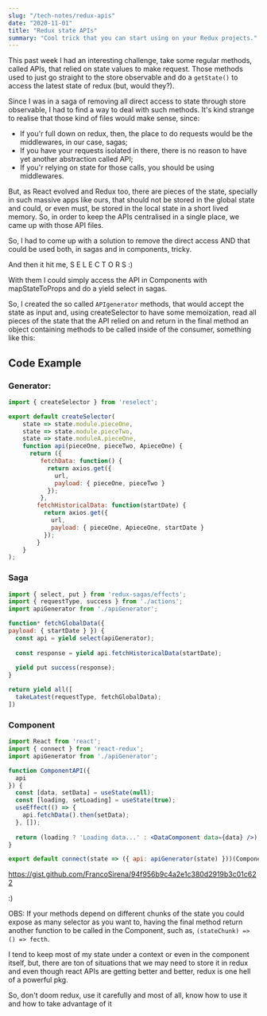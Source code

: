 ```yaml
---
slug: "/tech-notes/redux-apis"
date: "2020-11-01"
title: "Redux state APIs"
summary: "Cool trick that you can start using on your Redux projects."
---
```


This past week I had an interesting challenge, take some regular methods, called APIs, that relied on state values to make request. Those methods used to just go straight to the store observable and do a `getState()` to access the latest state of redux (but, would they?).

Since I was in a saga of removing all direct access to state through store observable, I had to find a way to deal with such methods. It's kind strange to realise that those kind of files would make sense, since:
- If you'r full down on redux, then, the place to do requests would be the middlewares, in our case, sagas;
- If you have your requests isolated in there, there is no reason to have yet another abstraction called API;
- If you'r relying on state for those calls, you should be using middlewares.

But, as React evolved and Redux too, there are pieces of the state, specially in such massive apps like ours, that should not be stored in the global state and could, or even must, be stored in the local state in a short lived memory. So, in order to keep the APIs centralised in a single place, we came up with those API files.

So, I had to come up with a solution to remove the direct access AND that could be used both, in sagas and in components, tricky.

And then it hit me, S E L E C T O R S :)

With them I could simply access the API in Components with mapStateToProps and do a yield select in sagas. 

So, I created the so called `APIgenerator` methods, that would accept the state as input and, using createSelector to have some memoization, read all pieces of the state that the API relied on and return in the final method an object containing methods to be called inside of the consumer, something like this:

## Code Example

### Generator:
```javascript
import { createSelector } from 'reselect';

export default createSelector(
    state => state.module.pieceOne,
    state => state.module.pieceTwo,
    state => state.moduleA.pieceOne,
    function api(pieceOne, pieceTwo, ApieceOne) {
      return ({
         fetchData: function() {
           return axios.get({
             url,
             payload: { pieceOne, pieceTwo }
           });
         },
        fetchHistoricalData: function(startDate) {
          return axios.get({
            url,
            payload: { pieceOne, ApieceOne, startDate }
          });
        }
    }
);
```

### Saga
```javascript
import { select, put } from 'redux-sagas/effects';
import { requestType, success } from './actions';
import apiGenerator from './apiGenerator';

function* fetchGlobalData({
payload: { startDate } }) {
  const api = yield select(apiGenerator);
  
  const response = yield api.fetchHistoricalData(startDate);
  
  yield put success(response);
}

return yield all([
  takeLatest(requestType, fetchGlobalData);
])
```

### Component
```jsx
import React from 'react';
import { connect } from 'react-redux';
import apiGenerator from './apiGenerator';

function ComponentAPI({
  api
}) {
  const [data, setData] = useState(null);
  const [loading, setLoading] = useState(true);
  useEffect(() => {
    api.fetchData().then(setData);
  }, []);
  
  return (loading ? 'Loading data...' : <DataComponent data={data} />);
}

export default connect(state => ({ api: apiGenerator(state) }))(ComponentAPI);
```

https://gist.github.com/FrancoSirena/94f956b9c4a2e1c380d2919b3c01c622

:)

OBS: If your methods depend on different chunks of the state you could expose as many selector as you want to, having the final method return another function to be called in the Component, such as, `(stateChunk) => () => fecth`.

I tend to keep most of my state under a context or even in the component itself, but, there are ton of situations that we may need to store it in redux and even though react APIs are getting better and better, redux is one hell of a powerful pkg.

So, don't doom redux, use it carefully and most of all, know how to use it and how to take advantage of it